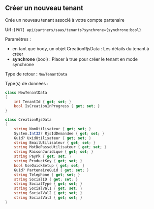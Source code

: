 ## <span id='tenant'>Créer un nouveau tenant</span>

Crée un nouveau tenant associé à votre compte partenaire

Url :`[PUT] api/partners/saas/tenants?synchrone={synchrone:bool}`

Paramètres : 

- en tant que body, un objet CreationRjsData : Les détails du tenant à créer
- **synchrone** (bool) : Placer à true pour créer le tenant en mode synchrone

Type de retour : `NewTenantData`

Type(s) de données :

```csharp
class NewTenantData
{
	int TenantId { get; set; }
	bool IsCreationInProgress { get; set; }
}

class CreationRjsData
{
	string NomUtilisateur { get; set; }
	System.Int32? RjsIdDemandee { get; set; }
	Guid? UxidUtilisateur { get; set; }
	string EmailUtilisateur { get; set; }
	string MotDePasseUtilisateur { get; set; }
	string RaisonJuridique { get; set; }
	string PayPk { get; set; }
	string ProductKey { get; set; }
	bool UseQuickSetup { get; set; }
	Guid? PartenaireGuid { get; set; }
	string Telephone { get; set; }
	string SocialID { get; set; }
	string SocialType { get; set; }
	string SocialVal1 { get; set; }
	string SocialVal2 { get; set; }
	string SocialVal3 { get; set; }
}

```

